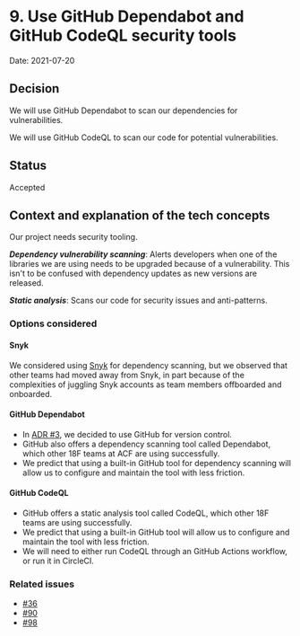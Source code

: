 # 9. Use GitHub Dependabot and GitHub CodeQL security tools

Date: 2021-07-20

## Decision

We will use GitHub Dependabot to scan our dependencies for vulnerabilities.

We will use GitHub CodeQL to scan our code for potential vulnerabilities.

## Status

Accepted

## Context and explanation of the tech concepts

Our project needs security tooling.

***Dependency vulnerability scanning***: Alerts developers when one of the libraries we are using needs to be upgraded because of a vulnerability.
This isn't to be confused with dependency updates as new versions are released.

***Static analysis***: Scans our code for security issues and anti-patterns.

### Options considered

#### Snyk

We considered using [Snyk](https://snyk.io/) for dependency scanning, but we observed that other teams had moved away from Snyk, in part because of the complexities of juggling Snyk accounts as team members offboarded and onboarded.

#### GitHub Dependabot

* In [ADR #3](https://github.com/18F/OPRE-Unicorn/blob/main/docs/adr/003-use-github-for-version-control.md), we decided to use GitHub for version control.
* GitHub also offers a dependency scanning tool called Dependabot, which other 18F teams at ACF are using successfully.
* We predict that using a built-in GitHub tool for dependency scanning will allow us to configure and maintain the tool with less friction.

#### GitHub CodeQL

* GitHub offers a static analysis tool called CodeQL, which other 18F teams are using successfully.
* We predict that using a built-in GitHub tool will allow us to configure and maintain the tool with less friction.
* We will need to either run CodeQL through an GitHub Actions workflow, or run it in CircleCI.

### Related issues

* [#36](https://github.com/18F/OPRE-Unicorn/issues/36)
* [#90](https://github.com/18F/OPRE-Unicorn/issues/90)
* [#98](https://github.com/18F/OPRE-Unicorn/issues/98)

